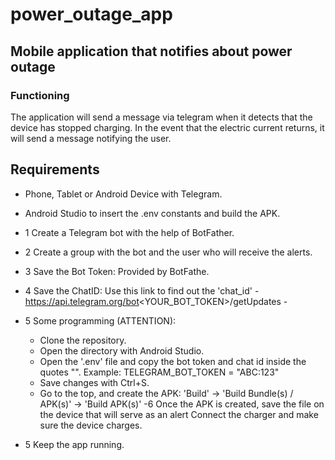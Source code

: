 # power_outage_app

## Mobile application that notifies about power outage

### Functioning
The application will send a message via telegram when it detects that the device has stopped charging. In the event that the electric current returns, it will send a message notifying the user.

## Requirements
- Phone, Tablet or Android Device with Telegram.
- Android Studio to insert the .env constants and build the APK.

- 1 Create a Telegram bot with the help of BotFather.
- 2 Create a group with the bot and the user who will receive the alerts.
- 3 Save the Bot Token: Provided by BotFathe.
- 4 Save the ChatID: Use this link to find out the 'chat_id' - https://api.telegram.org/bot<YOUR_BOT_TOKEN>/getUpdates -
- 5 Some programming (ATTENTION):
    - Clone the repository.
    - Open the directory with Android Studio.
    - Open the '.env' file and copy the bot token and chat id inside the quotes "". Example: TELEGRAM_BOT_TOKEN = "ABC:123"
    - Save changes with Ctrl+S.
    - Go to the top, and create the APK: 'Build' -> 'Build Bundle(s) / APK(s)' -> 'Build APK(s)'
-6 Once the APK is created, save the file on the device that will serve as an alert
    Connect the charger and make sure the device charges.
- 5 Keep the app running.
